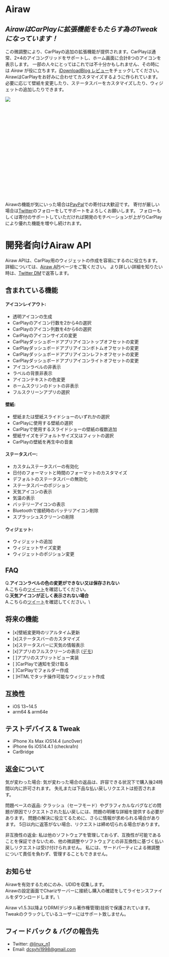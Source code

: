# Airaw
## _AirawはCarPlayに拡張機能をもたらす為のTweakになっています！_

この微調整により、CarPlayの追加の拡張機能が提供されます。CarPlayは通常、2×4のアイコングリッドをサポートし、ホーム画面に合計8つのアイコンを表示します。 一部の人々にとってはこれでは不十分かもしれません、その時には _Airaw_ が役に立ちます。[iDownloadBlog レビュー][2]をチェックしてください。\
AirawはCarPlayをお好みに合わせてカスタマイズするように作られています。 必要に応じて壁紙を変更したり、ステータスバーをカスタマイズしたり、ウィジェットの追加したりできます。

<div style="height: 300px;">
    <img class="screenshot" src="https://dcsyhi1998.github.io/icons/Airaw/demo0.png" id="screenshot0">
</div><br>

Airawの機能が気にいった場合は[PayPal](https://www.paypal.me/DevDcsyhi)での寄付は大歓迎です。
寄付が厳しい場合は[Twitter][1]のフォローをしてサポートをよろしくお願いします。
フォローもしくは寄付のサポートしていただければ開発のモチベーションが上がりCarPlayにより優れた機能を増やし続けれます。

# 開発者向けAiraw API
Airaw APIは、CarPlay用のウィジェットの作成を容易にするのに役立ちます。\
詳細については、[Airaw API][4]ページをご覧ください。
より詳しい詳細を知りたい時は、[Twitter DM][1]で返答します。

## 含まれている機能
#### アイコンレイアウト:
- 透明アイコンの生成
- CarPlayのアイコン行数を2から4の選択
- CarPlayのアイコン列数を4から6の選択
- CarPlayのアイコンサイズの変更
- CarPlayダッシュボードアプリアイコントップオフセットの変更
- CarPlayダッシュボードアプリアイコンボトムオフセットの変更
- CarPlayダッシュボードアプリアイコンレフトオフセットの変更
- CarPlayダッシュボードアプリアイコンライトオフセットの変更
- アイコンラベルの非表示
- ラベルの背景非表示
- アイコンテキストの色変更
- ホームスクリンのドットの非表示
- フルスクリーンアプリの選択
#### 壁紙:
- 壁紙または壁紙スライドショーのいずれかの選択
- CarPlayに使用する壁紙の選択
- CarPlayで使用するスライドショーの壁紙の複数追加
- 壁紙サイズをデフォルトサイズ又はフィットの選択
- CarPlayの壁紙を再生中の音楽
#### ステータスバー:
- カスタムステータスバーの有効化
- 日付のフォーマットと時間のフォーマットのカスタマイズ
- デフォルトのステータスバーの無効化
- ステータスバーのポジション
- 天気アイコンの表示
- 気温の表示
- バッテリーアイコンの表示
- Bluetoothで接続時のバッテリアイコン削除
- スプラッシュスクリーンの削除
#### ウィジェット:
- ウィジェットの追加
- ウィジェットサイズ変更
- ウィジェットのポジション変更

## FAQ
Q\.**アイコンラベルの色の変更ができない又は保存されない**\
A\.こちらの[ツイート][5]を確認してください。\
Q\.**天気アイコンが正しく表示されない場合**\
A\.こちらの[ツイート][6]を確認してください。\

## 将来の機能
- [x]壁紙変更時のリアルタイム更新
- [x]ステータスバーのカスタマイズ
- [x]ステータスバーに天気の情報表示
- [x]アプリのフルスクリーンの表示 ([デモ][3])
- [ ]アプリのスプリットビュー実装
- [ ]CarPlayで通知を受け取る
- [ ]CarPlayでフォルダー作成
- [ ]HTMLでタッチ操作可能なウィジェット作成

## 互換性
- iOS 13~14.5
- arm64 & arm64e

## テストデバイス & Tweak
- iPhone Xs Max iOS14.4 (unc0ver)
- iPhone 6s iOS14.4.1 (checkra1n)
- CarBridge

## 返金について
気が変わった場合: 気が変わった場合の返品は、許容できる状況下で購入後24時間以内に許可されます。 失礼または下品な払い戻しリクエストは拒否されます。

問題ベースの返品: クラッシュ（セーフモード）やグラフィカルなバグなどの問題が原因でリクエストされた払い戻しには、問題の明確な詳細を提供する必要があります。 問題の解決に役立てるために、さらに情報が求められる場合があります。 5日以内に返答がない場合、リクエストは締め切られる場合があります。

非互換性の返金: 私は他のソフトウェアを管理しておらず、互換性が可能であることを保証できないため、他の微調整やソフトウェアとの非互換性に基づく払い戻しリクエストは受け付けられません。 私には、サードパーティによる微調整について責任を負わず、管理することもできません。

## お知らせ
Airawを有効するためにのみ、UDIDを収集します。\
Airawの設定画面でCharizサーバーに接続し購入の確認をしてライセンスファイルをダウンロードします。\

Airaw v1.5.3以降よりDRM(デジタル著作権管理)技術で保護されています。\
Tweakのクラックしているユーザーにはサポート致しません。

## フィードバック & バグの報告先
- Twitter: [@linux_n1][1]
- Email: <dcsyhi1998@gmail.com>

[1]:https://twitter.com/intent/follow?screen_name=linux_n1
[2]:https://www.idownloadblog.com/2021/06/11/airaw/
[3]:https://twitter.com/linux_n1/status/1486356268180643841?s=20&t=GNpcgOkSLXcmHSI3L-QFOg
[4]:https://dcsyhi1998.github.io/airawapi
[5]:https://twitter.com/linux_n1/status/1479025725663776769?s=20&t=6X2EsGT3w5_1RMqI-DqXqw
[6]:https://twitter.com/linux_n1/status/1470751948454625282?s=20&t=6X2EsGT3w5_1RMqI-DqXqw